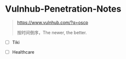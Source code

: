 # Vulnhub-Penetration-Notes

> https://www.vulnhub.com/?q=oscp
>
> 按时间倒序，The newer, the better.

- [ ] Tiki
- [ ] Healthcare

